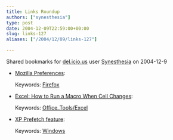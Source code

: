 ```yaml
---
title: Links Roundup
authors: ["synesthesia"]
type: post
date: 2004-12-09T22:59:00+00:00
slug: links-127 
aliases: ["/2004/12/09/links-127"]

---
```

Shared bookmarks for [del.icio.us][1] user  [Synesthesia][2] on 2004-12-9

  * [Mozilla Preferences][3]:
   
    Keywords: [Firefox][4]
  * [Excel: How to Run a Macro When Cell Changes][5]:
   
    Keywords: [Office_Tools/Excel][6]
  * [XP Prefetch feature][7]:
   
    Keywords: [Windows][8]

 [1]: https://del.icio.us/
 [2]: https://del.icio.us/synesthesia
 [3]: https://preferential.mozdev.org/preferences.html "https://preferential.mozdev.org/preferences.html"
 [4]: https://del.icio.us/synesthesia/Firefox
 [5]: https://support.microsoft.com/default.aspx?scid=kb "https://support.microsoft.com/default.aspx?scid=kb"
 [6]: https://del.icio.us/synesthesia/Office_Tools/Excel
 [7]: https://techrepublic.com.com/5100-6270_11-5165773.html?tag=e064 "https://techrepublic.com.com/5100-6270_11-5165773.html?tag=e064"
 [8]: https://del.icio.us/synesthesia/Windows
